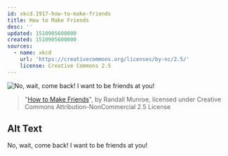 ```yaml
---
id: xkcd.1917-how-to-make-friends
title: How to Make Friends
desc: ''
updated: 1510905600000
created: 1510905600000
sources:
  - name: xkcd
    url: 'https://creativecommons.org/licenses/by-nc/2.5/'
    license: Creative Commons 2.5
---
```

![No, wait, come back! I want to be friends at you!](https://imgs.xkcd.com/comics/how_to_make_friends.png)
> "[How to Make Friends](https://xkcd.com/1917/)", by Randall Munroe, licensed under Creative Commons Attribution-NonCommercial 2.5 License

## Alt Text
No, wait, come back! I want to be friends at you!
